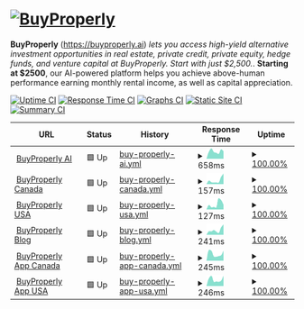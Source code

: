 # [![BuyProperly](https://cdn-img.buyproperly.com/company/Logo-other.png)](https://buyproperly.ai)

**BuyProperly** (https://buyproperly.ai) _lets you access high-yield alternative investment opportunities in real estate, private credit, private equity, hedge funds, and venture capital at BuyProperly. Start with just $2,500._. **Starting at $2500**, our AI-powered platform helps you achieve above-human performance earning monthly rental income, as well as capital appreciation.

[![Uptime CI](https://github.com/buyproperly/status/workflows/Uptime%20CI/badge.svg)](https://github.com/buyproperly/status/actions?query=workflow%3A%22Uptime+CI%22)
[![Response Time CI](https://github.com/buyproperly/status/workflows/Response%20Time%20CI/badge.svg)](https://github.com/buyproperly/status/actions?query=workflow%3A%22Response+Time+CI%22)
[![Graphs CI](https://github.com/buyproperly/status/workflows/Graphs%20CI/badge.svg)](https://github.com/buyproperly/status/actions?query=workflow%3A%22Graphs+CI%22)
[![Static Site CI](https://github.com/buyproperly/status/workflows/Static%20Site%20CI/badge.svg)](https://github.com/buyproperly/status/actions?query=workflow%3A%22Static+Site+CI%22)
[![Summary CI](https://github.com/buyproperly/status/workflows/Summary%20CI/badge.svg)](https://github.com/buyproperly/status/actions?query=workflow%3A%22Summary+CI%22)

<!--start: status pages-->
<!-- This summary is generated by Upptime (https://github.com/upptime/upptime) -->
<!-- Do not edit this manually, your changes will be overwritten -->
<!-- prettier-ignore -->
| URL | Status | History | Response Time | Uptime |
| --- | ------ | ------- | ------------- | ------ |
| <img alt="" src="https://cdn-img.buyproperly.com/company/favicon-48.png" height="13"> [BuyProperly AI](https://www.buyproperly.ai) | 🟩 Up | [buy-properly-ai.yml](https://github.com/BuyProperly/status/commits/HEAD/history/buy-properly-ai.yml) | <details><summary><img alt="Response time graph" src="./graphs/buy-properly-ai/response-time-week.png" height="20"> 658ms</summary><br><a href="https://status.buyproperly.ai/history/buy-properly-ai"><img alt="Response time 621" src="https://img.shields.io/endpoint?url=https%3A%2F%2Fraw.githubusercontent.com%2FBuyProperly%2Fstatus%2FHEAD%2Fapi%2Fbuy-properly-ai%2Fresponse-time.json"></a><br><a href="https://status.buyproperly.ai/history/buy-properly-ai"><img alt="24-hour response time 699" src="https://img.shields.io/endpoint?url=https%3A%2F%2Fraw.githubusercontent.com%2FBuyProperly%2Fstatus%2FHEAD%2Fapi%2Fbuy-properly-ai%2Fresponse-time-day.json"></a><br><a href="https://status.buyproperly.ai/history/buy-properly-ai"><img alt="7-day response time 658" src="https://img.shields.io/endpoint?url=https%3A%2F%2Fraw.githubusercontent.com%2FBuyProperly%2Fstatus%2FHEAD%2Fapi%2Fbuy-properly-ai%2Fresponse-time-week.json"></a><br><a href="https://status.buyproperly.ai/history/buy-properly-ai"><img alt="30-day response time 647" src="https://img.shields.io/endpoint?url=https%3A%2F%2Fraw.githubusercontent.com%2FBuyProperly%2Fstatus%2FHEAD%2Fapi%2Fbuy-properly-ai%2Fresponse-time-month.json"></a><br><a href="https://status.buyproperly.ai/history/buy-properly-ai"><img alt="1-year response time 621" src="https://img.shields.io/endpoint?url=https%3A%2F%2Fraw.githubusercontent.com%2FBuyProperly%2Fstatus%2FHEAD%2Fapi%2Fbuy-properly-ai%2Fresponse-time-year.json"></a></details> | <details><summary><a href="https://status.buyproperly.ai/history/buy-properly-ai">100.00%</a></summary><a href="https://status.buyproperly.ai/history/buy-properly-ai"><img alt="All-time uptime 100.00%" src="https://img.shields.io/endpoint?url=https%3A%2F%2Fraw.githubusercontent.com%2FBuyProperly%2Fstatus%2FHEAD%2Fapi%2Fbuy-properly-ai%2Fuptime.json"></a><br><a href="https://status.buyproperly.ai/history/buy-properly-ai"><img alt="24-hour uptime 100.00%" src="https://img.shields.io/endpoint?url=https%3A%2F%2Fraw.githubusercontent.com%2FBuyProperly%2Fstatus%2FHEAD%2Fapi%2Fbuy-properly-ai%2Fuptime-day.json"></a><br><a href="https://status.buyproperly.ai/history/buy-properly-ai"><img alt="7-day uptime 100.00%" src="https://img.shields.io/endpoint?url=https%3A%2F%2Fraw.githubusercontent.com%2FBuyProperly%2Fstatus%2FHEAD%2Fapi%2Fbuy-properly-ai%2Fuptime-week.json"></a><br><a href="https://status.buyproperly.ai/history/buy-properly-ai"><img alt="30-day uptime 100.00%" src="https://img.shields.io/endpoint?url=https%3A%2F%2Fraw.githubusercontent.com%2FBuyProperly%2Fstatus%2FHEAD%2Fapi%2Fbuy-properly-ai%2Fuptime-month.json"></a><br><a href="https://status.buyproperly.ai/history/buy-properly-ai"><img alt="1-year uptime 100.00%" src="https://img.shields.io/endpoint?url=https%3A%2F%2Fraw.githubusercontent.com%2FBuyProperly%2Fstatus%2FHEAD%2Fapi%2Fbuy-properly-ai%2Fuptime-year.json"></a></details>
| <img alt="" src="https://cdn-img.buyproperly.com/company/favicon-48.png" height="13"> [BuyProperly Canada](https://www.buyproperly.ai/ca) | 🟩 Up | [buy-properly-canada.yml](https://github.com/BuyProperly/status/commits/HEAD/history/buy-properly-canada.yml) | <details><summary><img alt="Response time graph" src="./graphs/buy-properly-canada/response-time-week.png" height="20"> 157ms</summary><br><a href="https://status.buyproperly.ai/history/buy-properly-canada"><img alt="Response time 163" src="https://img.shields.io/endpoint?url=https%3A%2F%2Fraw.githubusercontent.com%2FBuyProperly%2Fstatus%2FHEAD%2Fapi%2Fbuy-properly-canada%2Fresponse-time.json"></a><br><a href="https://status.buyproperly.ai/history/buy-properly-canada"><img alt="24-hour response time 150" src="https://img.shields.io/endpoint?url=https%3A%2F%2Fraw.githubusercontent.com%2FBuyProperly%2Fstatus%2FHEAD%2Fapi%2Fbuy-properly-canada%2Fresponse-time-day.json"></a><br><a href="https://status.buyproperly.ai/history/buy-properly-canada"><img alt="7-day response time 157" src="https://img.shields.io/endpoint?url=https%3A%2F%2Fraw.githubusercontent.com%2FBuyProperly%2Fstatus%2FHEAD%2Fapi%2Fbuy-properly-canada%2Fresponse-time-week.json"></a><br><a href="https://status.buyproperly.ai/history/buy-properly-canada"><img alt="30-day response time 169" src="https://img.shields.io/endpoint?url=https%3A%2F%2Fraw.githubusercontent.com%2FBuyProperly%2Fstatus%2FHEAD%2Fapi%2Fbuy-properly-canada%2Fresponse-time-month.json"></a><br><a href="https://status.buyproperly.ai/history/buy-properly-canada"><img alt="1-year response time 163" src="https://img.shields.io/endpoint?url=https%3A%2F%2Fraw.githubusercontent.com%2FBuyProperly%2Fstatus%2FHEAD%2Fapi%2Fbuy-properly-canada%2Fresponse-time-year.json"></a></details> | <details><summary><a href="https://status.buyproperly.ai/history/buy-properly-canada">100.00%</a></summary><a href="https://status.buyproperly.ai/history/buy-properly-canada"><img alt="All-time uptime 100.00%" src="https://img.shields.io/endpoint?url=https%3A%2F%2Fraw.githubusercontent.com%2FBuyProperly%2Fstatus%2FHEAD%2Fapi%2Fbuy-properly-canada%2Fuptime.json"></a><br><a href="https://status.buyproperly.ai/history/buy-properly-canada"><img alt="24-hour uptime 100.00%" src="https://img.shields.io/endpoint?url=https%3A%2F%2Fraw.githubusercontent.com%2FBuyProperly%2Fstatus%2FHEAD%2Fapi%2Fbuy-properly-canada%2Fuptime-day.json"></a><br><a href="https://status.buyproperly.ai/history/buy-properly-canada"><img alt="7-day uptime 100.00%" src="https://img.shields.io/endpoint?url=https%3A%2F%2Fraw.githubusercontent.com%2FBuyProperly%2Fstatus%2FHEAD%2Fapi%2Fbuy-properly-canada%2Fuptime-week.json"></a><br><a href="https://status.buyproperly.ai/history/buy-properly-canada"><img alt="30-day uptime 100.00%" src="https://img.shields.io/endpoint?url=https%3A%2F%2Fraw.githubusercontent.com%2FBuyProperly%2Fstatus%2FHEAD%2Fapi%2Fbuy-properly-canada%2Fuptime-month.json"></a><br><a href="https://status.buyproperly.ai/history/buy-properly-canada"><img alt="1-year uptime 100.00%" src="https://img.shields.io/endpoint?url=https%3A%2F%2Fraw.githubusercontent.com%2FBuyProperly%2Fstatus%2FHEAD%2Fapi%2Fbuy-properly-canada%2Fuptime-year.json"></a></details>
| <img alt="" src="https://cdn-img.buyproperly.com/company/favicon-48.png" height="13"> [BuyProperly USA](https://www.buyproperly.ai/us) | 🟩 Up | [buy-properly-usa.yml](https://github.com/BuyProperly/status/commits/HEAD/history/buy-properly-usa.yml) | <details><summary><img alt="Response time graph" src="./graphs/buy-properly-usa/response-time-week.png" height="20"> 127ms</summary><br><a href="https://status.buyproperly.ai/history/buy-properly-usa"><img alt="Response time 126" src="https://img.shields.io/endpoint?url=https%3A%2F%2Fraw.githubusercontent.com%2FBuyProperly%2Fstatus%2FHEAD%2Fapi%2Fbuy-properly-usa%2Fresponse-time.json"></a><br><a href="https://status.buyproperly.ai/history/buy-properly-usa"><img alt="24-hour response time 61" src="https://img.shields.io/endpoint?url=https%3A%2F%2Fraw.githubusercontent.com%2FBuyProperly%2Fstatus%2FHEAD%2Fapi%2Fbuy-properly-usa%2Fresponse-time-day.json"></a><br><a href="https://status.buyproperly.ai/history/buy-properly-usa"><img alt="7-day response time 127" src="https://img.shields.io/endpoint?url=https%3A%2F%2Fraw.githubusercontent.com%2FBuyProperly%2Fstatus%2FHEAD%2Fapi%2Fbuy-properly-usa%2Fresponse-time-week.json"></a><br><a href="https://status.buyproperly.ai/history/buy-properly-usa"><img alt="30-day response time 130" src="https://img.shields.io/endpoint?url=https%3A%2F%2Fraw.githubusercontent.com%2FBuyProperly%2Fstatus%2FHEAD%2Fapi%2Fbuy-properly-usa%2Fresponse-time-month.json"></a><br><a href="https://status.buyproperly.ai/history/buy-properly-usa"><img alt="1-year response time 126" src="https://img.shields.io/endpoint?url=https%3A%2F%2Fraw.githubusercontent.com%2FBuyProperly%2Fstatus%2FHEAD%2Fapi%2Fbuy-properly-usa%2Fresponse-time-year.json"></a></details> | <details><summary><a href="https://status.buyproperly.ai/history/buy-properly-usa">100.00%</a></summary><a href="https://status.buyproperly.ai/history/buy-properly-usa"><img alt="All-time uptime 100.00%" src="https://img.shields.io/endpoint?url=https%3A%2F%2Fraw.githubusercontent.com%2FBuyProperly%2Fstatus%2FHEAD%2Fapi%2Fbuy-properly-usa%2Fuptime.json"></a><br><a href="https://status.buyproperly.ai/history/buy-properly-usa"><img alt="24-hour uptime 100.00%" src="https://img.shields.io/endpoint?url=https%3A%2F%2Fraw.githubusercontent.com%2FBuyProperly%2Fstatus%2FHEAD%2Fapi%2Fbuy-properly-usa%2Fuptime-day.json"></a><br><a href="https://status.buyproperly.ai/history/buy-properly-usa"><img alt="7-day uptime 100.00%" src="https://img.shields.io/endpoint?url=https%3A%2F%2Fraw.githubusercontent.com%2FBuyProperly%2Fstatus%2FHEAD%2Fapi%2Fbuy-properly-usa%2Fuptime-week.json"></a><br><a href="https://status.buyproperly.ai/history/buy-properly-usa"><img alt="30-day uptime 100.00%" src="https://img.shields.io/endpoint?url=https%3A%2F%2Fraw.githubusercontent.com%2FBuyProperly%2Fstatus%2FHEAD%2Fapi%2Fbuy-properly-usa%2Fuptime-month.json"></a><br><a href="https://status.buyproperly.ai/history/buy-properly-usa"><img alt="1-year uptime 100.00%" src="https://img.shields.io/endpoint?url=https%3A%2F%2Fraw.githubusercontent.com%2FBuyProperly%2Fstatus%2FHEAD%2Fapi%2Fbuy-properly-usa%2Fuptime-year.json"></a></details>
| <img alt="" src="https://cdn-img.buyproperly.com/company/favicon-48.png" height="13"> [BuyProperly Blog](https://buyproperly.ai/blog/) | 🟩 Up | [buy-properly-blog.yml](https://github.com/BuyProperly/status/commits/HEAD/history/buy-properly-blog.yml) | <details><summary><img alt="Response time graph" src="./graphs/buy-properly-blog/response-time-week.png" height="20"> 241ms</summary><br><a href="https://status.buyproperly.ai/history/buy-properly-blog"><img alt="Response time 279" src="https://img.shields.io/endpoint?url=https%3A%2F%2Fraw.githubusercontent.com%2FBuyProperly%2Fstatus%2FHEAD%2Fapi%2Fbuy-properly-blog%2Fresponse-time.json"></a><br><a href="https://status.buyproperly.ai/history/buy-properly-blog"><img alt="24-hour response time 758" src="https://img.shields.io/endpoint?url=https%3A%2F%2Fraw.githubusercontent.com%2FBuyProperly%2Fstatus%2FHEAD%2Fapi%2Fbuy-properly-blog%2Fresponse-time-day.json"></a><br><a href="https://status.buyproperly.ai/history/buy-properly-blog"><img alt="7-day response time 241" src="https://img.shields.io/endpoint?url=https%3A%2F%2Fraw.githubusercontent.com%2FBuyProperly%2Fstatus%2FHEAD%2Fapi%2Fbuy-properly-blog%2Fresponse-time-week.json"></a><br><a href="https://status.buyproperly.ai/history/buy-properly-blog"><img alt="30-day response time 215" src="https://img.shields.io/endpoint?url=https%3A%2F%2Fraw.githubusercontent.com%2FBuyProperly%2Fstatus%2FHEAD%2Fapi%2Fbuy-properly-blog%2Fresponse-time-month.json"></a><br><a href="https://status.buyproperly.ai/history/buy-properly-blog"><img alt="1-year response time 170" src="https://img.shields.io/endpoint?url=https%3A%2F%2Fraw.githubusercontent.com%2FBuyProperly%2Fstatus%2FHEAD%2Fapi%2Fbuy-properly-blog%2Fresponse-time-year.json"></a></details> | <details><summary><a href="https://status.buyproperly.ai/history/buy-properly-blog">100.00%</a></summary><a href="https://status.buyproperly.ai/history/buy-properly-blog"><img alt="All-time uptime 99.90%" src="https://img.shields.io/endpoint?url=https%3A%2F%2Fraw.githubusercontent.com%2FBuyProperly%2Fstatus%2FHEAD%2Fapi%2Fbuy-properly-blog%2Fuptime.json"></a><br><a href="https://status.buyproperly.ai/history/buy-properly-blog"><img alt="24-hour uptime 100.00%" src="https://img.shields.io/endpoint?url=https%3A%2F%2Fraw.githubusercontent.com%2FBuyProperly%2Fstatus%2FHEAD%2Fapi%2Fbuy-properly-blog%2Fuptime-day.json"></a><br><a href="https://status.buyproperly.ai/history/buy-properly-blog"><img alt="7-day uptime 100.00%" src="https://img.shields.io/endpoint?url=https%3A%2F%2Fraw.githubusercontent.com%2FBuyProperly%2Fstatus%2FHEAD%2Fapi%2Fbuy-properly-blog%2Fuptime-week.json"></a><br><a href="https://status.buyproperly.ai/history/buy-properly-blog"><img alt="30-day uptime 100.00%" src="https://img.shields.io/endpoint?url=https%3A%2F%2Fraw.githubusercontent.com%2FBuyProperly%2Fstatus%2FHEAD%2Fapi%2Fbuy-properly-blog%2Fuptime-month.json"></a><br><a href="https://status.buyproperly.ai/history/buy-properly-blog"><img alt="1-year uptime 100.00%" src="https://img.shields.io/endpoint?url=https%3A%2F%2Fraw.githubusercontent.com%2FBuyProperly%2Fstatus%2FHEAD%2Fapi%2Fbuy-properly-blog%2Fuptime-year.json"></a></details>
| <img alt="" src="https://cdn-img.buyproperly.com/company/favicon-48.png" height="13"> [BuyProperly App Canada](https://ashtademoca.buyproperly.ai/) | 🟩 Up | [buy-properly-app-canada.yml](https://github.com/BuyProperly/status/commits/HEAD/history/buy-properly-app-canada.yml) | <details><summary><img alt="Response time graph" src="./graphs/buy-properly-app-canada/response-time-week.png" height="20"> 245ms</summary><br><a href="https://status.buyproperly.ai/history/buy-properly-app-canada"><img alt="Response time 312" src="https://img.shields.io/endpoint?url=https%3A%2F%2Fraw.githubusercontent.com%2FBuyProperly%2Fstatus%2FHEAD%2Fapi%2Fbuy-properly-app-canada%2Fresponse-time.json"></a><br><a href="https://status.buyproperly.ai/history/buy-properly-app-canada"><img alt="24-hour response time 401" src="https://img.shields.io/endpoint?url=https%3A%2F%2Fraw.githubusercontent.com%2FBuyProperly%2Fstatus%2FHEAD%2Fapi%2Fbuy-properly-app-canada%2Fresponse-time-day.json"></a><br><a href="https://status.buyproperly.ai/history/buy-properly-app-canada"><img alt="7-day response time 245" src="https://img.shields.io/endpoint?url=https%3A%2F%2Fraw.githubusercontent.com%2FBuyProperly%2Fstatus%2FHEAD%2Fapi%2Fbuy-properly-app-canada%2Fresponse-time-week.json"></a><br><a href="https://status.buyproperly.ai/history/buy-properly-app-canada"><img alt="30-day response time 373" src="https://img.shields.io/endpoint?url=https%3A%2F%2Fraw.githubusercontent.com%2FBuyProperly%2Fstatus%2FHEAD%2Fapi%2Fbuy-properly-app-canada%2Fresponse-time-month.json"></a><br><a href="https://status.buyproperly.ai/history/buy-properly-app-canada"><img alt="1-year response time 312" src="https://img.shields.io/endpoint?url=https%3A%2F%2Fraw.githubusercontent.com%2FBuyProperly%2Fstatus%2FHEAD%2Fapi%2Fbuy-properly-app-canada%2Fresponse-time-year.json"></a></details> | <details><summary><a href="https://status.buyproperly.ai/history/buy-properly-app-canada">100.00%</a></summary><a href="https://status.buyproperly.ai/history/buy-properly-app-canada"><img alt="All-time uptime 98.37%" src="https://img.shields.io/endpoint?url=https%3A%2F%2Fraw.githubusercontent.com%2FBuyProperly%2Fstatus%2FHEAD%2Fapi%2Fbuy-properly-app-canada%2Fuptime.json"></a><br><a href="https://status.buyproperly.ai/history/buy-properly-app-canada"><img alt="24-hour uptime 100.00%" src="https://img.shields.io/endpoint?url=https%3A%2F%2Fraw.githubusercontent.com%2FBuyProperly%2Fstatus%2FHEAD%2Fapi%2Fbuy-properly-app-canada%2Fuptime-day.json"></a><br><a href="https://status.buyproperly.ai/history/buy-properly-app-canada"><img alt="7-day uptime 100.00%" src="https://img.shields.io/endpoint?url=https%3A%2F%2Fraw.githubusercontent.com%2FBuyProperly%2Fstatus%2FHEAD%2Fapi%2Fbuy-properly-app-canada%2Fuptime-week.json"></a><br><a href="https://status.buyproperly.ai/history/buy-properly-app-canada"><img alt="30-day uptime 100.00%" src="https://img.shields.io/endpoint?url=https%3A%2F%2Fraw.githubusercontent.com%2FBuyProperly%2Fstatus%2FHEAD%2Fapi%2Fbuy-properly-app-canada%2Fuptime-month.json"></a><br><a href="https://status.buyproperly.ai/history/buy-properly-app-canada"><img alt="1-year uptime 98.37%" src="https://img.shields.io/endpoint?url=https%3A%2F%2Fraw.githubusercontent.com%2FBuyProperly%2Fstatus%2FHEAD%2Fapi%2Fbuy-properly-app-canada%2Fuptime-year.json"></a></details>
| <img alt="" src="https://cdn-img.buyproperly.com/company/favicon-48.png" height="13"> [BuyProperly App USA](https://ashtademous.buyproperly.ai/) | 🟩 Up | [buy-properly-app-usa.yml](https://github.com/BuyProperly/status/commits/HEAD/history/buy-properly-app-usa.yml) | <details><summary><img alt="Response time graph" src="./graphs/buy-properly-app-usa/response-time-week.png" height="20"> 246ms</summary><br><a href="https://status.buyproperly.ai/history/buy-properly-app-usa"><img alt="Response time 231" src="https://img.shields.io/endpoint?url=https%3A%2F%2Fraw.githubusercontent.com%2FBuyProperly%2Fstatus%2FHEAD%2Fapi%2Fbuy-properly-app-usa%2Fresponse-time.json"></a><br><a href="https://status.buyproperly.ai/history/buy-properly-app-usa"><img alt="24-hour response time 382" src="https://img.shields.io/endpoint?url=https%3A%2F%2Fraw.githubusercontent.com%2FBuyProperly%2Fstatus%2FHEAD%2Fapi%2Fbuy-properly-app-usa%2Fresponse-time-day.json"></a><br><a href="https://status.buyproperly.ai/history/buy-properly-app-usa"><img alt="7-day response time 246" src="https://img.shields.io/endpoint?url=https%3A%2F%2Fraw.githubusercontent.com%2FBuyProperly%2Fstatus%2FHEAD%2Fapi%2Fbuy-properly-app-usa%2Fresponse-time-week.json"></a><br><a href="https://status.buyproperly.ai/history/buy-properly-app-usa"><img alt="30-day response time 343" src="https://img.shields.io/endpoint?url=https%3A%2F%2Fraw.githubusercontent.com%2FBuyProperly%2Fstatus%2FHEAD%2Fapi%2Fbuy-properly-app-usa%2Fresponse-time-month.json"></a><br><a href="https://status.buyproperly.ai/history/buy-properly-app-usa"><img alt="1-year response time 231" src="https://img.shields.io/endpoint?url=https%3A%2F%2Fraw.githubusercontent.com%2FBuyProperly%2Fstatus%2FHEAD%2Fapi%2Fbuy-properly-app-usa%2Fresponse-time-year.json"></a></details> | <details><summary><a href="https://status.buyproperly.ai/history/buy-properly-app-usa">100.00%</a></summary><a href="https://status.buyproperly.ai/history/buy-properly-app-usa"><img alt="All-time uptime 96.96%" src="https://img.shields.io/endpoint?url=https%3A%2F%2Fraw.githubusercontent.com%2FBuyProperly%2Fstatus%2FHEAD%2Fapi%2Fbuy-properly-app-usa%2Fuptime.json"></a><br><a href="https://status.buyproperly.ai/history/buy-properly-app-usa"><img alt="24-hour uptime 100.00%" src="https://img.shields.io/endpoint?url=https%3A%2F%2Fraw.githubusercontent.com%2FBuyProperly%2Fstatus%2FHEAD%2Fapi%2Fbuy-properly-app-usa%2Fuptime-day.json"></a><br><a href="https://status.buyproperly.ai/history/buy-properly-app-usa"><img alt="7-day uptime 100.00%" src="https://img.shields.io/endpoint?url=https%3A%2F%2Fraw.githubusercontent.com%2FBuyProperly%2Fstatus%2FHEAD%2Fapi%2Fbuy-properly-app-usa%2Fuptime-week.json"></a><br><a href="https://status.buyproperly.ai/history/buy-properly-app-usa"><img alt="30-day uptime 99.87%" src="https://img.shields.io/endpoint?url=https%3A%2F%2Fraw.githubusercontent.com%2FBuyProperly%2Fstatus%2FHEAD%2Fapi%2Fbuy-properly-app-usa%2Fuptime-month.json"></a><br><a href="https://status.buyproperly.ai/history/buy-properly-app-usa"><img alt="1-year uptime 96.96%" src="https://img.shields.io/endpoint?url=https%3A%2F%2Fraw.githubusercontent.com%2FBuyProperly%2Fstatus%2FHEAD%2Fapi%2Fbuy-properly-app-usa%2Fuptime-year.json"></a></details>

<!--end: status pages-->
